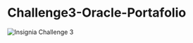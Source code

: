 # Challenge3-Oracle-Portafolio
![Insignia Challenge 3](https://user-images.githubusercontent.com/89220231/185776224-d74ce1ec-d5ea-44d7-8da8-fc9dab1ecda1.png)
